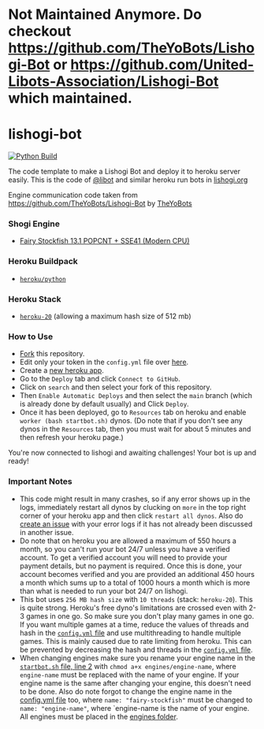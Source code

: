 # **Not Maintained Anymore. Do checkout https://github.com/TheYoBots/Lishogi-Bot or https://github.com/United-Libots-Association/Lishogi-Bot which maintained.**

# lishogi-bot

[![Python Build](https://github.com/The-bot-makers/Lishogi-Bot/actions/workflows/python-build.yml/badge.svg)](https://github.com/The-bot-makers/Lishogi-Bot/actions/workflows/python-build.yml)

The code template to make a Lishogi Bot and deploy it to heroku server easily.
This is the code of [@libot](https://lishogi.org/@/libot) and similar heroku run bots in [lishogi.org](https://lishogi.org)

Engine communication code taken from https://github.com/TheYoBots/Lishogi-Bot by [TheYoBots](https://github.com/TheYoBots)

### Shogi Engine

- [Fairy Stockfish 13.1 POPCNT + SSE41 (Modern CPU)](https://github.com/ianfab/Fairy-Stockfish/releases/download/fairy_sf_13_1/fairy-stockfish-largeboard_x86-64-modern)

### Heroku Buildpack

- [`heroku/python`](https://elements.heroku.com/buildpacks/heroku/heroku-buildpack-python)

### Heroku Stack

- [`heroku-20`](https://devcenter.heroku.com/articles/heroku-20-stack) (allowing a maximum hash size of 512 mb)

### How to Use

- [Fork](https://github.com/lidevelopers/Lishogi-Bot-Heroku/fork) this repository.
- Edit only your token in the `config.yml` file over [here](/config.yml#L1).
- Create a [new heroku app](https://dashboard.heroku.com/new-app).
- Go to the `Deploy` tab and click `Connect to GitHub`.
- Click on `search` and then select your fork of this repository.
- Then `Enable Automatic Deploys` and then select the `main` branch (which is already done by default usually) and Click `Deploy`.
- Once it has been deployed, go to `Resources` tab on heroku and enable `worker (bash startbot.sh)` dynos. (Do note that if you don't see any dynos in the `Resources` tab, then you must wait for about 5 minutes and then refresh your heroku page.)

You're now connected to lishogi and awaiting challenges! Your bot is up and ready!

### Important Notes

- This code might result in many crashes, so if any error shows up in the logs, immediately restart all dynos by clucking on `more` in the top right corner of your heroku app and then click `restart all dynos`. Also do [create an issue](https://github.com/lidevelopers/Lishogi-Bot-Heroku/issues/new) with your error logs if it has not already been discussed in another issue.
- Do note that on heroku you are allowed a maximum of 550 hours a month, so you can't run your bot 24/7 unless you have a verified account. To get a verified account you will need to provide your payment details, but no payment is required. Once this is done, your account becomes verified and you are provided an additional 450 hours a month which sums up to a total of 1000 hours a month which is more than what is needed to run your bot 24/7 on lishogi.
- This bot uses `256 MB hash size` with `10 threads` (stack: `heroku-20`). This is quite strong. Heroku's free dyno's limitations are crossed even with 2-3 games in one go. So make sure you don't play many games in one go. If you want multiple games at a time, reduce the values of threads and hash in the [`config.yml` file](/config.yml#L14-L15) and use multithreading to handle multiple games. This is mainly caused due to rate limiting from heroku. This can be prevented by decreasing the hash and threads in the [`config.yml` file](/config.yml#L13-L14).
- When changing engines make sure you rename your engine name in the [`startbot.sh` file, line 2](/startbot.sh#L2) with `chmod a+x engines/engine-name`, where `engine-name` must be replaced with the name of your engine. If your engine name is the same after changing your engine, this doesn't need to be done. Also do note forgot to change the engine name in the [config.yml file](/config.yml#L6) too, where `name: "fairy-stockfish"` must be changed to `name: "engine-name"`, where `engine-name is the name of your engine. All engines must be placed in the [engines folder](/engines).
